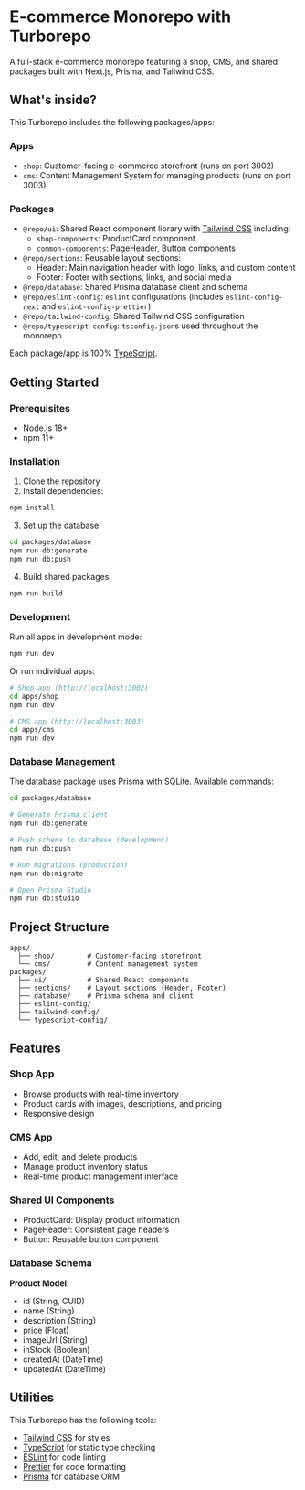 # E-commerce Monorepo with Turborepo

A full-stack e-commerce monorepo featuring a shop, CMS, and shared packages built with Next.js, Prisma, and Tailwind CSS.

## What's inside?

This Turborepo includes the following packages/apps:

### Apps

- `shop`: Customer-facing e-commerce storefront (runs on port 3002)
- `cms`: Content Management System for managing products (runs on port 3003)

### Packages

- `@repo/ui`: Shared React component library with [Tailwind CSS](https://tailwindcss.com/) including:
  - `shop-components`: ProductCard component
  - `common-components`: PageHeader, Button components
- `@repo/sections`: Reusable layout sections:
  - Header: Main navigation header with logo, links, and custom content
  - Footer: Footer with sections, links, and social media
- `@repo/database`: Shared Prisma database client and schema
- `@repo/eslint-config`: `eslint` configurations (includes `eslint-config-next` and `eslint-config-prettier`)
- `@repo/tailwind-config`: Shared Tailwind CSS configuration
- `@repo/typescript-config`: `tsconfig.json`s used throughout the monorepo

Each package/app is 100% [TypeScript](https://www.typescriptlang.org/).

## Getting Started

### Prerequisites

- Node.js 18+
- npm 11+

### Installation

1. Clone the repository
2. Install dependencies:

```bash
npm install
```

3. Set up the database:

```bash
cd packages/database
npm run db:generate
npm run db:push
```

4. Build shared packages:

```bash
npm run build
```

### Development

Run all apps in development mode:

```bash
npm run dev
```

Or run individual apps:

```bash
# Shop app (http://localhost:3002)
cd apps/shop
npm run dev

# CMS app (http://localhost:3003)
cd apps/cms
npm run dev
```

### Database Management

The database package uses Prisma with SQLite. Available commands:

```bash
cd packages/database

# Generate Prisma client
npm run db:generate

# Push schema to database (development)
npm run db:push

# Run migrations (production)
npm run db:migrate

# Open Prisma Studio
npm run db:studio
```

## Project Structure

```
apps/
  ├── shop/        # Customer-facing storefront
  └── cms/         # Content management system
packages/
  ├── ui/          # Shared React components
  ├── sections/    # Layout sections (Header, Footer)
  ├── database/    # Prisma schema and client
  ├── eslint-config/
  ├── tailwind-config/
  └── typescript-config/
```

## Features

### Shop App
- Browse products with real-time inventory
- Product cards with images, descriptions, and pricing
- Responsive design

### CMS App
- Add, edit, and delete products
- Manage product inventory status
- Real-time product management interface

### Shared UI Components
- ProductCard: Display product information
- PageHeader: Consistent page headers
- Button: Reusable button component

### Database Schema

**Product Model:**
- id (String, CUID)
- name (String)
- description (String)
- price (Float)
- imageUrl (String)
- inStock (Boolean)
- createdAt (DateTime)
- updatedAt (DateTime)

## Utilities

This Turborepo has the following tools:

- [Tailwind CSS](https://tailwindcss.com/) for styles
- [TypeScript](https://www.typescriptlang.org/) for static type checking
- [ESLint](https://eslint.org/) for code linting
- [Prettier](https://prettier.io) for code formatting
- [Prisma](https://www.prisma.io/) for database ORM
